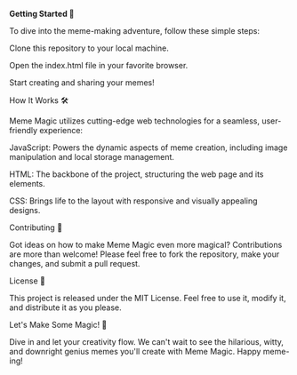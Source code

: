 **Getting Started 🌟**

To dive into the meme-making adventure, follow these simple steps:

Clone this repository to your local machine.

Open the index.html file in your favorite browser.

Start creating and sharing your memes!


How It Works 🛠

Meme Magic utilizes cutting-edge web technologies for a seamless, user-friendly experience:

JavaScript: Powers the dynamic aspects of meme creation, including image manipulation and local storage management.

HTML: The backbone of the project, structuring the web page and its elements.

CSS: Brings life to the layout with responsive and visually appealing designs.

Contributing 🤝

Got ideas on how to make Meme Magic even more magical? Contributions are more than welcome! Please feel free to fork the repository, make your changes, and submit a pull request.


License 📄

This project is released under the MIT License. Feel free to use it, modify it, and distribute it as you please.


Let's Make Some Magic! 🌈

Dive in and let your creativity flow. We can't wait to see the hilarious, witty, and downright genius memes you'll create with Meme Magic. Happy meme-ing!
